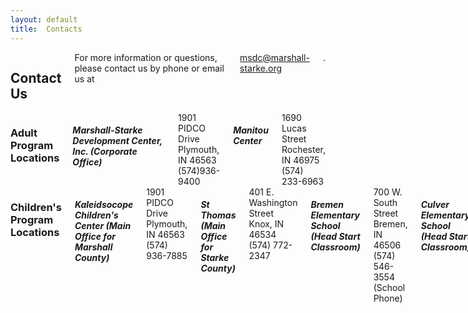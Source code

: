 ```yaml
---
layout: default
title:  Contacts
---
```

<div class="twelve columns">
  <h2>Contact Us</h2>
  For more information or questions, please contact us by phone or email us at <a href="mailto:msdc@marshall-starke.org">msdc@marshall-starke.org</a>.
</div>

<div class="six columns">  
  <h3>Adult Program Locations</h3>
  <h5 class="subheader">Marshall-Starke Development Center, Inc. (Corporate Office)</h5>
  1901 PIDCO Drive<br/>
  Plymouth, IN 46563<br/>
  (574)936-9400<br/>

  <h5 class="subheader">Manitou Center</h5>
  1690 Lucas Street<br/>
  Rochester, IN 46975<br/>
  (574) 233-6963<br/>
</div>
<div class="six columns">
  <h3>Children's Program Locations</h3>
  <h5 class="subheader">Kaleidsocope Children's Center (Main Office for Marshall County)</h5>
  1901 PIDCO Drive<br/>
  Plymouth, IN 46563<br/>
  (574) 936-7885<br/>
  
  <h5 class="subheader">St Thomas (Main Office for Starke County)</h5>
  401 E. Washington Street<br/>
  Knox, IN  46534<br/>
  (574) 772-2347<br/>

  <h5 class="subheader">Bremen Elementary School (Head Start Classroom)</h5>
  700 W. South Street <br/>
  Bremen, IN  46506<br/>
  (574) 546-3554 (School Phone)<br/>

  <h5 class="subheader">Culver Elementary School (Head Start Classroom)</h5>
  401 N. School St.<br/>
  Culver, IN 46511<br/>
  (574) 842-3389 (School Phone)<br/>

  <h5 class="subheader">North Judson Elementary School (Head Start Classroom)</h5>
  809 W. Talmer Avenue<br/>
  North Judson, IN  46366<br/>
  (574) 896-2128 (School Phone)<br/>
</div>
